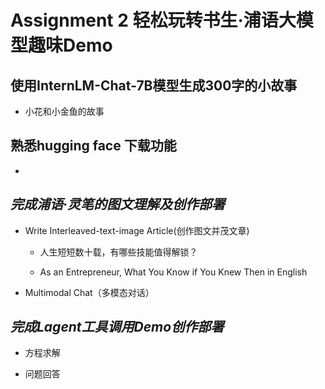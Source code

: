 # Assignment 2 轻松玩转书生·浦语大模型趣味Demo
## 使用InternLM-Chat-7B模型生成300字的小故事
- 小花和小金鱼的故事


## 熟悉hugging face 下载功能
- 

## ***完成浦语·灵笔的图文理解及创作部署***
- Write Interleaved-text-image Article(创作图文并茂文章)
    - 人生短短数十载，有哪些技能值得解锁？
  
    - As an Entrepreneur, What You Know if You Knew Then in English
   

- Multimodal Chat（多模态对话）


## ***完成Lagent工具调用Demo创作部署***
- 方程求解
  
- 问题回答